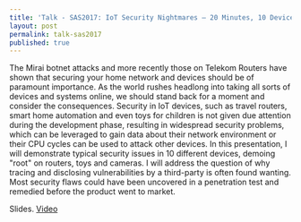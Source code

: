 ```yaml
---
title: 'Talk - SAS2017: IoT Security Nightmares – 20 Minutes, 10 Devices'
layout: post
permalink: talk-sas2017
published: true
---
```

The Mirai botnet attacks and more recently those on Telekom Routers have shown that securing your home network and devices should be of paramount importance. As the world rushes headlong into taking all sorts of devices and systems online, we should stand back for a moment and consider the consequences. Security in IoT devices, such as travel routers, smart home automation and even toys for children is not given due attention during the development phase, resulting in widespread security problems, which can be leveraged to gain data about their network environment or their CPU cycles can be used to attack other devices.
In this presentation, I will demonstrate typical security issues in 10 different devices, demoing "root" on routers, toys and cameras. I will address the question of why tracing and disclosing vulnerabilities by a third-party is often found wanting. Most security flaws could have been uncovered in a penetration test and remedied before the product went to market.

Slides. [Video](https://www.youtube.com/watch?v=Fy0Wcp_hNFg)